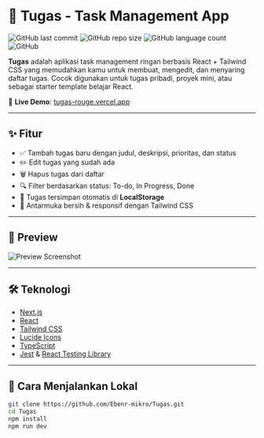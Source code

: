 # 📝 Tugas - Task Management App

![GitHub last commit](https://img.shields.io/github/last-commit/Ebenr-mikro/Tugas)
![GitHub repo size](https://img.shields.io/github/repo-size/Ebenr-mikro/Tugas)
![GitHub language count](https://img.shields.io/github/languages/count/Ebenr-mikro/Tugas)
![GitHub](https://img.shields.io/github/license/Ebenr-mikro/Tugas)

**Tugas** adalah aplikasi task management ringan berbasis React + Tailwind CSS yang memudahkan kamu untuk membuat, mengedit, dan menyaring daftar tugas. Cocok digunakan untuk tugas pribadi, proyek mini, atau sebagai starter template belajar React.

🚀 **Live Demo**: [tugas-rouge.vercel.app](https://tugas-rouge.vercel.app)

---

## ✨ Fitur

- ✅ Tambah tugas baru dengan judul, deskripsi, prioritas, dan status
- ✏️ Edit tugas yang sudah ada
- 🗑️ Hapus tugas dari daftar
- 🔍 Filter berdasarkan status: To-do, In Progress, Done
- 💾 Tugas tersimpan otomatis di **LocalStorage**
- 🎨 Antarmuka bersih & responsif dengan Tailwind CSS

---

## 📸 Preview

![Preview Screenshot](https://user-images.githubusercontent.com/your-screenshot.png) <!-- Ganti dengan URL jika kamu punya preview di repo -->

---

## 🛠️ Teknologi

- [Next.js](https://nextjs.org/)
- [React](https://reactjs.org/)
- [Tailwind CSS](https://tailwindcss.com/)
- [Lucide Icons](https://lucide.dev/)
- [TypeScript](https://www.typescriptlang.org/)
- [Jest](https://jestjs.io/) & [React Testing Library](https://testing-library.com/)

---

## 🚀 Cara Menjalankan Lokal

```bash
git clone https://github.com/Ebenr-mikro/Tugas.git
cd Tugas
npm install
npm run dev
